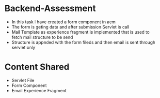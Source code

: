 # Backend-Assessment
- In this task I have created a form component in aem
- The form is geting data and after submission Servlet is call
- Mail Template as experience fragment is implemented that is used to fetch mail structure to be send 
- Structure is appnded with the form fileds and then email is sent through servlet only


# Content Shared
- Servlet File
- Form Component
- Email Experience Fragment
